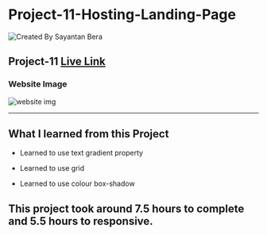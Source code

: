 # Project-11-Hosting-Landing-Page

![Created By Sayantan Bera](https://img.shields.io/badge/Created%20By-Sayantan%20Bera-blue)

## **Project-11** [Live Link](https://hosting-landing-page-sayantan.netlify.app/)

### Website Image

![website img](./screenshot/poster.png)

---

## What I learned from this Project

- Learned to use text gradient property

- Learned to use grid

- Learned to use colour box-shadow

## This project took around 7.5 hours to complete and 5.5 hours to responsive.
